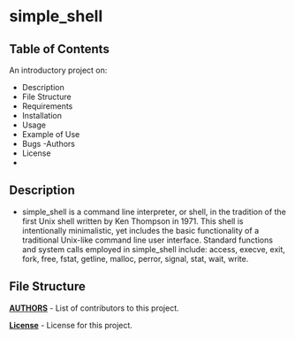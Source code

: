 # simple_shell
## Table of Contents
An introductory project on:
- Description
- File Structure
- Requirements
- Installation
- Usage
- Example of Use
- Bugs
 -Authors
- License
- 
## Description
- simple_shell is a command line interpreter, or shell, in the tradition of the first Unix shell written by Ken Thompson in 1971. This shell is intentionally minimalistic, yet includes the basic functionality of a traditional Unix-like command line user interface. Standard functions and system calls employed in simple_shell include: access, execve, exit, fork, free, fstat, getline, malloc, perror, signal, stat, wait, write.

## File Structure
**[AUTHORS](AUTHORS)** - List of contributors to this project.

**[License](LICENSE)** - License for this project.
